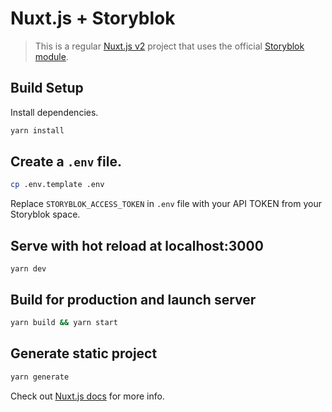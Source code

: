 # Nuxt.js + Storyblok

> This is a regular [Nuxt.js v2](https://nuxtjs.org) project that uses the official [Storyblok module](https://github.com/storyblok/storyblok-nuxt).

## Build Setup

Install dependencies.

```bash
yarn install
```

## Create a `.env` file.

```bash
cp .env.template .env
```

Replace `STORYBLOK_ACCESS_TOKEN` in `.env` file with your API TOKEN from your Storyblok space.


## Serve with hot reload at localhost:3000

```
yarn dev
```

## Build for production and launch server

```bash
yarn build && yarn start
```

## Generate static project

```bash
yarn generate
```

Check out [Nuxt.js docs](https://nuxtjs.org) for more info.
